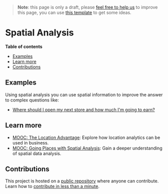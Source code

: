 > **Note**: this page is only a draft, please [feel free to help us](#contributions) to improve this page, you can use [this template](https://github.com/esri-es/awesome-arcgis/blob/master/RESOURCE_PAGE_TEMPLATE.md) to get some ideas.

# Spatial Analysis
<!-- START doctoc generated TOC please keep comment here to allow auto update -->
<!-- DON'T EDIT THIS SECTION, INSTEAD RE-RUN doctoc TO UPDATE -->
**Table of contents**

- [Examples](#examples)
- [Learn more](#learn-more)
- [Contributions](#contributions)

<!-- END doctoc generated TOC please keep comment here to allow auto update -->

## Examples

Using spatial analysis you can use spatial information to improve the answer to
complex questions like:

* [Where should I open my next store and how much I'm going to earn?](http://envisioning.maps.arcgis.com/apps/MapJournal/index.html?appid=59800d93fd194d2084c1555d1f6492b1)

## Learn more

* [MOOC: The Location Advantage](http://www.esri.com/mooc/location-advantage):
Explore how location analytics can be used in business.
* [MOOC: Going Places with Spatial Analysis](http://www.esri.com/mooc/going-places):
Gain a deeper understanding of spatial data analysis.

## Contributions

This project is hosted on a [public repository](https://github.com/hhkaos/awesome-arcgis) where anyone can contribute. Learn how to [contribute in less than a minute](https://github.com/hhkaos/awesome-arcgis/blob/master/CONTRIBUTING.md).